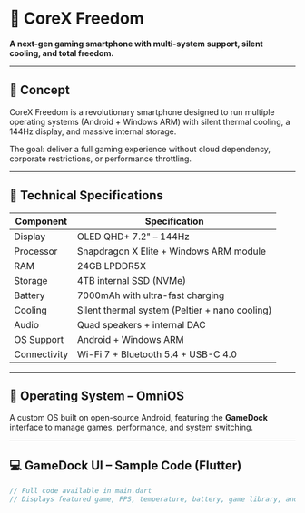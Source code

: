 # 📱 CoreX Freedom

**A next-gen gaming smartphone with multi-system support, silent cooling, and total freedom.**

---

## 🎯 Concept

CoreX Freedom is a revolutionary smartphone designed to run multiple operating systems (Android + Windows ARM) with silent thermal cooling, a 144Hz display, and massive internal storage.

The goal: deliver a full gaming experience without cloud dependency, corporate restrictions, or performance throttling.

---

## 🧠 Technical Specifications

| Component       | Specification                          |
|----------------|------------------------------------------|
| Display         | OLED QHD+ 7.2" – 144Hz                  |
| Processor       | Snapdragon X Elite + Windows ARM module |
| RAM             | 24GB LPDDR5X                            |
| Storage         | 4TB internal SSD (NVMe)                 |
| Battery         | 7000mAh with ultra-fast charging        |
| Cooling         | Silent thermal system (Peltier + nano cooling) |
| Audio           | Quad speakers + internal DAC            |
| OS Support      | Android + Windows ARM                   |
| Connectivity    | Wi-Fi 7 + Bluetooth 5.4 + USB-C 4.0     |

---

## 🧩 Operating System – OmniOS

A custom OS built on open-source Android, featuring the **GameDock** interface to manage games, performance, and system switching.

---

## 💻 GameDock UI – Sample Code (Flutter)

```dart
// Full code available in main.dart
// Displays featured game, FPS, temperature, battery, game library, and system switcher
